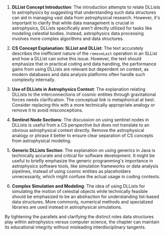 1. **DLList Concept Introduction**: The introduction attempts to relate DLLists to astrophysics by suggesting that understanding such data structures can aid in managing vast data from astrophysical research. However, it's important to clarify that while data management is crucial in astrophysics, DLLists specifically aren't directly utilized for tasks like modeling celestial bodies. Instead, astrophysics data processing involves more complex algorithms and data structures.

2. **CS Concept Explanation: SLList and DLList**: The text accurately describes the inefficient nature of the `removeLast` operation in an SLList and how a DLList can solve this issue. However, the text should emphasize that in practical coding and data handling, the performance gains from using DLLists are relevant but dependent on context, as modern databases and data analysis platforms often handle such complexity internally.

3. **Use of DLLists in Astrophysics Context**: The explanation relating DLLists to the interconnections of cosmic entities through gravitational forces needs clarification. The conceptual link is metaphorical at best. Consider replacing this with a more technically appropriate analogy or remove it to avoid misconceptions.

4. **Sentinel Node Sections**: The discussion on using sentinel nodes in DLLists is useful from a CS perspective but does not translate to an obvious astrophysical context directly. Remove the astrophysical analogy or phrase it better to ensure clear separation of CS concepts from astrophysical modeling.

5. **Generic DLLists Section**: The explanation on using generics in Java is technically accurate and critical for software development. It might be useful to briefly emphasize the generic programming's importance in astrophysics software tools, like simulation frameworks or data analysis pipelines, instead of using cosmic entities as placeholders unnecessarily, which might confuse the actual usage in coding contexts.

6. **Complex Simulation and Modeling**: The idea of using DLLists for simulating the motion of celestial objects while technically feasible should be emphasized to be an abstraction for understanding list-based data structures. More commonly, numerical methods and specialized libraries are used instead in astrophysical simulations.

By tightening the parallels and clarifying the distinct roles data structures play within astrophysics versus computer science, the chapter can maintain its educational integrity without misleading interdisciplinary tangents.